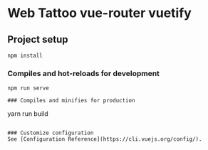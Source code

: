 # Web Tattoo vue-router vuetify

## Project setup
```
npm install
```

### Compiles and hot-reloads for development
```
npm run serve

### Compiles and minifies for production
```
yarn run build
```

### Customize configuration
See [Configuration Reference](https://cli.vuejs.org/config/).
